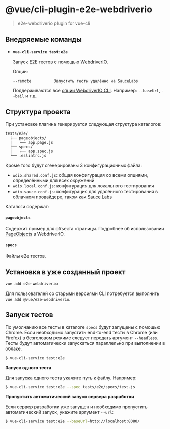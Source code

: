 # @vue/cli-plugin-e2e-webdriverio

> e2e-webdriverio plugin for vue-cli

## Внедряемые команды

- **`vue-cli-service test:e2e`**

  Запуск E2E тестов с помощью [WebdriverIO](https://webdriver.io/).

  Опции:

  ```
  --remote          Запустить тесты удалённо на SauceLabs
  ```

  Поддерживаются все [опции WebdriverIO CLI](https://webdriver.io/docs/clioptions.html). Например: `--baseUrl`, `--bail` и т.д.


## Структура проекта

При установке плагина генерируется следующая структура каталогов:

```
tests/e2e/
  ├── pageobjects/
  |   └── app.page.js
  ├── specs/
  |   ├── app.spec.js
  └── .eslintrc.js
```

Кроме того будут сгенерированы 3 конфигурационных файла:

- `wdio.shared.conf.js`: общая конфигурация со всеми опциями, определёнными для всех окружений
- `wdio.local.conf.js`: конфигурация для локального тестирования
- `wdio.sauce.conf.js`: конфигурация для удалённого тестирования в облачном провайдере, таком как [Sauce Labs](https://saucelabs.com/)

Каталоги содержат:

#### `pageobjects`
Содержит пример для объекта страницы. Подробнее об использовании [PageObjects](https://webdriver.io/docs/pageobjects.html) в WebdriverIO.

#### `specs`
Файлы e2e тестов.

## Установка в уже созданный проект

```sh
vue add e2e-webdriverio
```

Для пользователей со старыми версиями CLI потребуется выполнить `vue add @vue/e2e-webdriverio`.

## Запуск тестов

По умолчанию все тесты в каталоге `specs` будут запущены с помощью Chrome. Если необходимо запустить end-to-end тесты в Chrome (или Firefox) в безголовом режиме следует передать аргумент `--headless`. Тесты будут автоматически запускаться параллельно при выполнении в облаке.

```sh
$ vue-cli-service test:e2e
```

**Запуск одного теста**

Для запуска одного теста укажите путь к файлу. Например:

```sh
$ vue-cli-service test:e2e --spec tests/e2e/specs/test.js
```

**Пропустить автоматический запуск сервера разработки**

Если сервер разработки уже запущен и необходимо пропустить автоматический запуск, укажите аргумент `--url`:

```sh
$ vue-cli-service test:e2e --baseUrl=http://localhost:8080/
```
